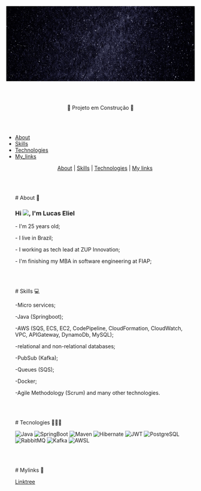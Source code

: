 
<img align="top" height="200em" src="Eliel.gif"/>

<br><br>

<p align="center">
🚧 Projeto em Construção 🚧

<br><br>
 
 <!DOCTYPE html>
 <html>
  <head>
   <meta charset="utf-8">
   <link rel="stylesheet" type="text/css" href="css/style.css">
   <meta name="viewport" content= "widh=device-width, initial-scale=1">
 <head>
  <body>
   
   <nav>
    <ul>
     <li><a href="#About">About</a></li>
     <li><a href="#Skills">Skills</a></li>
     <li><a href="#Technologies">Technologies</a></li>
     <li><a href="#My_links">My_links</a></li>

<p align="center">
<a href="#About">About</a> |
<a href="#Skills">Skills</a> |
<a href="#Technologies">Technologies</a> |
<a href="#My_links">My links</a> 
 
<br><br>

<section class="anime" id="About"> # About 🧔

<p><h1 align="left">Hi <img src="https://raw.githubusercontent.com/kaueMarques/kaueMarques/master/hi.gif" width="30px">, I'm Lucas Eliel</h1></p>

<p align="left">
<p>- I'm 25 years old;</p>
<p>- I live in Brazil;</p>
<p>- I working as tech lead at ZUP Innovation;</p>
<p>- I'm finishing my MBA in software engineering at FIAP;</p>

<br><br>

<section class="anime" id="Skills"> # Skills 💻

<p>-Micro services;<p/>
<p>-Java (Springboot);
<p>-AWS (SQS, ECS, EC2, CodePipeline, CloudFormation, CloudWatch, VPC, APIGateway, DynamoDb, MySQL);</p>
<p>-relational and non-relational databases;
<p>-PubSub (Kafka);</p>
<p>-Queues (SQS);</p>
<p>-Docker;</p>
<p>-Agile Methodology (Scrum) and many other technologies.<p/>

<br><br>

<section class="anime" id="Technologies"> # Tecnologies 👨🏻‍💻

![Java](https://img.shields.io/badge/-Java-05122A?style=flat&logo=java)&nbsp;![SpringBoot](https://img.shields.io/badge/-SpringBoot-05122A?style=flat&logo=SpringBoot)&nbsp;![Maven](https://img.shields.io/badge/-Maven-05122A?style=flat&logo=Maven)&nbsp;![Hibernate](https://img.shields.io/badge/-Hibernate-05122A?style=flat&logo=Hibernate3&logoColor=1572B6)&nbsp;![JWT](https://img.shields.io/badge/-JWT-05122A?style=flat&logo=JWT)&nbsp;![PostgreSQL](https://img.shields.io/badge/-PostgreSQL-05122A?style=flat&logo=postgresql)&nbsp;![RabbitMQ](https://img.shields.io/badge/-RabbitMQ-05122A?style=flat&logo=RabbitMQ)&nbsp;![Kafka](https://img.shields.io/badge/-Kafka-05122A?style=flat&logo=Kafka)&nbsp;![AWSL](https://img.shields.io/badge/-AWS-05122A?style=flat&logo=aws)&nbsp;

<br><br>

<section class="anime" id="My_links"> # Mylinks 🔗
 
 <a href="https://linktr.ee/elieltech">Linktree</a>

<p align="left" style="background:blue">
 


<!--
**LucasEliel/LucasEliel** is a ✨ _special_ ✨ repository because its `README.md` (this file) appears on your GitHub profile.

